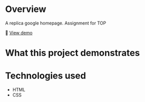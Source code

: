# Overview
A replica google homepage. Assignment for TOP


🔗 [View demo](https://zknight2790.github.io/google-homepage/)

# What this project demonstrates

# Technologies used

* HTML
* CSS


